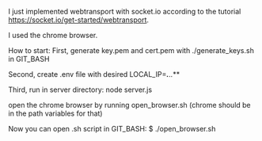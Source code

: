 I just implemented webtransport with socket.io according to the tutorial https://socket.io/get-started/webtransport.

I used the chrome browser.

How to start: 
First, generate key.pem and cert.pem with ./generate_keys.sh in GIT_BASH

Second, create .env file with desired LOCAL_IP=***.***.*.***

Third, run in server directory: node server.js

open the chrome browser by running open_browser.sh (chrome should be in the path variables for that)

Now you can open .sh script in GIT_BASH:
    $ ./open_browser.sh
